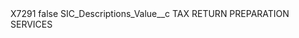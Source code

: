 <?xml version="1.0" encoding="UTF-8"?>
<CustomMetadata xmlns="http://soap.sforce.com/2006/04/metadata" xmlns:xsi="http://www.w3.org/2001/XMLSchema-instance" xmlns:xsd="http://www.w3.org/2001/XMLSchema">
    <label>X7291</label>
    <protected>false</protected>
    <values>
        <field>SIC_Descriptions_Value__c</field>
        <value xsi:type="xsd:string">TAX RETURN PREPARATION SERVICES</value>
    </values>
</CustomMetadata>
